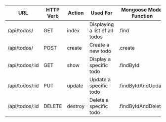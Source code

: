 
|      URL       |	HTTP Verb |	 Action |	            Used For           |	Mongoose Model Function |
|----------------|------------|---------|--------------------------------|--------------------------|
|   /api/todos/  |     GET    |	  index |	Displaying a list of all todos |	.find                   |
|   /api/todos/  |    POST  	|  create |	Create a new todo              |	.create                 |
| /api/todos/:id |	   GET    |	 show   |	Display a specific todo        |	.findById               |
| /api/todos/:id |	   PUT    |	 update |	Update a specific todo         |	.findByIdAndUpdate      |
| /api/todos/:id |	 DELETE   |	destroy	| Delete a specific todo         |	.findByIdAndDelete      |